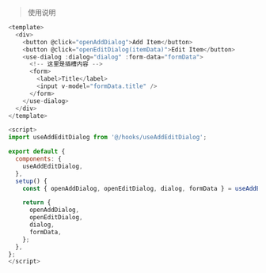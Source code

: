 <!--
 * @Author: zjhoo
 * @Date: 2023-09-11 09:25:42
 * @LastEditors: zjhoo
 * @LastEditTime: 2023-09-11 09:28:59
 * @Description: 
 * Copyright (c) 2023 by ${git_name_email}, All Rights Reserved. 
-->

> 使用说明

```js
<template>
  <div>
    <button @click="openAddDialog">Add Item</button>
    <button @click="openEditDialog(itemData)">Edit Item</button>
    <use-dialog :dialog="dialog" :form-data="formData">
      <!-- 这里是插槽内容 -->
      <form>
        <label>Title</label>
        <input v-model="formData.title" />
      </form>
    </use-dialog>
  </div>
</template>

<script>
import useAddEditDialog from '@/hooks/useAddEditDialog';

export default {
  components: {
    useAddEditDialog,
  },
  setup() {
    const { openAddDialog, openEditDialog, dialog, formData } = useAddEditDialog();

    return {
      openAddDialog,
      openEditDialog,
      dialog,
      formData,
    };
  },
};
</script>


```